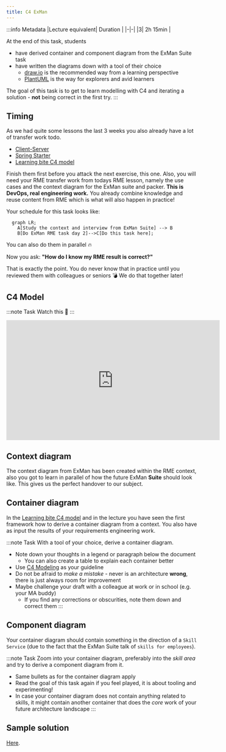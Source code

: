 ```yaml
---
title: C4 ExMan
---
```


:::info Metadata
|Lecture equivalent| Duration |
|-|-|
|3| 2h 15min |

At the end of this task, students

* have derived container and component diagram from the ExMan Suite task
* have written the diagrams down with a tool of their choice
  - [draw.io](https://app.diagrams.net/) is the recommended way from a learning perspective
  - [PlantUML](/docs/tools/plantuml) is the way for explorers and avid learners

The goal of this task is to get to learn modelling with C4 and iterating a solution - **not** being correct in the first try.
:::

## Timing
As we had quite some lessons the last 3 weeks you also already have a lot of transfer work todo.

- [Client-Server](client-server)
- [Spring Starter](spring-starter)
- [Learning bite C4 model](bites/c4-model)

Finish them first before you attack the next exercise, this one. Also, you will need your RME transfer work from todays RME lesson, namely the use cases and the context diagram for the ExMan suite and packer. **This is DevOps, real engineering work.** You already combine knowledge and reuse content from RME which is what will also happen in practice! 

Your schedule for this task looks like:

```mermaid
  graph LR;
    A[Study the context and interview from ExMan Suite] --> B
    B[Do ExMan RME task day 2]-->C[Do this task here];
```
You can also do them in parallel 🔥

Now you ask: **"How do I know my RME result is correct?"**

That is exactly the point. You do never know that in practice until you reviewed them with colleagues or seniors 💣 We do that together later!

## C4 Model

:::note Task
Watch this 📸
:::
<iframe width="560" height="315" src="https://www.youtube.com/embed/x2-rSnhpw0g" title="YouTube video player" frameborder="0" allow="accelerometer; autoplay; clipboard-write; encrypted-media; gyroscope; picture-in-picture" allowfullscreen></iframe>

## Context diagram
The context diagram from ExMan has been created within the RME context, also you got to learn in parallel of how the future ExMan **Suite** should look like. This gives us the perfect handover to our subject.

## Container diagram
In the [Learning bite C4 model](bites/c4-model) and in the lecture you have seen the first framework how to derive a container diagram from a context. You also have as input the results of your requirements engineering work.

:::note Task
With a tool of your choice, derive a container diagram.

- Note down your thoughts in a legend or paragraph below the document
  + You can also create a table to explain each container better
- Use [C4 Modeling](/docs/techniques/c4-modeling) as your guideline
- Do not be afraid to _make a mistake_ - never is an architecture **wrong**, there is just always room for improvement
- Maybe challenge your draft with a colleague at work or in school (e.g. your MA buddy)
  + If you find any corrections or obscurities, note them down and correct them
:::

## Component diagram

Your container diagram should contain something in the direction of a `Skill Service` (due to the fact that the ExMan Suite talk of `skills for employees`).

:::note Task
Zoom into your container diagram, preferably into the _skill area_ and try to derive a component diagram from it.

- Same bullets as for the container diagram apply
- Read the goal of this task again if you feel played, it is about tooling and experimenting!
- In case your container diagram does not contain anything related to skills, it might contain another container that does the _core_ work of your future architecture landscape
:::

## Sample solution

[Here](solutions/c4-exman).
